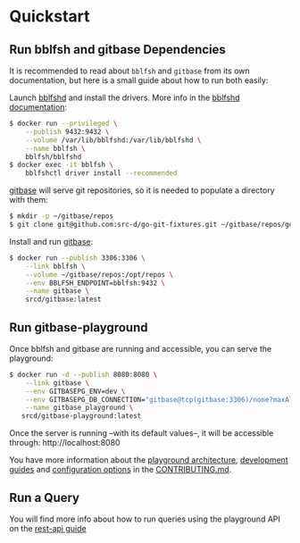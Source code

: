 # Quickstart

## Run bblfsh and gitbase Dependencies

It is recommended to read about `bblfsh` and `gitbase` from its own documentation, but here is a small guide about how to run both easily:

Launch [bblfshd](https://github.com/bblfsh/bblfshd) and install the drivers. More info in the [bblfshd documentation](https://doc.bblf.sh/user/getting-started.html):

```bash
$ docker run --privileged \
    --publish 9432:9432 \
    --volume /var/lib/bblfshd:/var/lib/bblfshd \
    --name bblfsh \
    bblfsh/bblfshd
$ docker exec -it bblfsh \
    bblfshctl driver install --recommended
```

[gitbase](https://github.com/src-d/gitbase) will serve git repositories, so it is needed to populate a directory with them:

```bash
$ mkdir -p ~/gitbase/repos
$ git clone git@github.com:src-d/go-git-fixtures.git ~/gitbase/repos/go-git-fixtures
```

Install and run [gitbase](https://github.com/src-d/gitbase):

```bash
$ docker run --publish 3306:3306 \
    --link bblfsh \
    --volume ~/gitbase/repos:/opt/repos \
    --env BBLFSH_ENDPOINT=bblfsh:9432 \
    --name gitbase \
    srcd/gitbase:latest
```


## Run gitbase-playground

Once bblfsh and gitbase are running and accessible, you can serve the playground:

```bash
$ docker run -d --publish 8080:8080 \
    --link gitbase \
    --env GITBASEPG_ENV=dev \
    --env GITBASEPG_DB_CONNECTION="gitbase@tcp(gitbase:3306)/none?maxAllowedPacket=4194304" \
    --name gitbase_playground \
   srcd/gitbase-playground:latest
```

Once the server is running &ndash;with its default values&ndash;, it will be accessible through: http://localhost:8080

You have more information about the [playground architecture](CONTRIBUTING.md#architecture), [development guides](CONTRIBUTING.md#development) and [configuration options](CONTRIBUTING.md#configuration) in the [CONTRIBUTING.md](CONTRIBUTING.md).


## Run a Query

You will find more info about how to run queries using the playground API on the [rest-api guide](rest-api.md)
